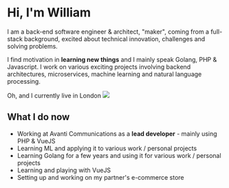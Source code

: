 Hi, I'm William
===============

I am a back-end software engineer & architect, "maker", coming from a full-stack background, excited about technical innovation, challenges and solving problems.

I find motivation in **learning new things** and I mainly speak Golang, PHP & Javascript. I work on various exciting projects involving backend architectures, microservices, machine learning and natural language processing.

Oh, and I currently live in London <img src="https://upload.wikimedia.org/wikipedia/en/a/ae/Flag_of_the_United_Kingdom.svg">

What I do now
-------------

*   Working at Avanti Communications as a **lead developer** - mainly using PHP & VueJS
*   Learning ML and applying it to various work / personal projects
*   Learning Golang for a few years and using it for various work / personal projects
*   Learning and playing with VueJS
*   Setting up and working on my partner's e-commerce store